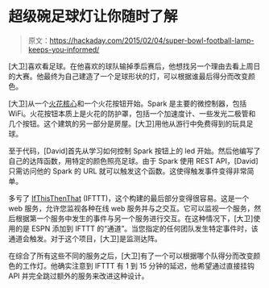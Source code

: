# 超级碗足球灯让你随时了解

> 原文：<https://hackaday.com/2015/02/04/super-bowl-football-lamp-keeps-you-informed/>

[大卫]喜欢看足球。在他喜欢的球队输掉季后赛后，他想找另一个理由去看上周日的大赛。他最终为自己建造了一个足球形状的灯，可以根据谁最后得分而改变颜色。

[大卫]从一个[火花核心](http://hackaday.com/2015/01/02/shower-occupancy-sensor-keeps-peaceeliminates-odor-at-the-office/ "Spark Core Project")和一个火花按钮开始。Spark 是主要的微控制器，包括 WiFi。火花按钮本质上是火花的防护罩，包括一个加速度计、一些发光二极管和几个按钮。这个建筑的另一部分是房屋。[大卫]用他从游行中免费得到的玩具足球。

至于代码，[David]首先从学习如何控制 Spark 按钮上的 led 开始。然后他编写了自己的达阵函数，用特定的颜色照亮足球。由于 Spark 使用 REST API，[David]只需访问他的 Spark 的 URL 就可以触发这个函数。这使得触发事件变得非常简单。

多亏了 [IfThisThenThat](http://hackaday.com/2013/06/01/complicated-iphone-garage-door-opener/ "If This Then That Project") (IFTTT)，这个构建的最后部分变得很容易。这是一个 web 服务，允许您监视各种在线 web 服务并与之交互。它可以监视一个服务，然后根据第一个服务中发生的事件与另一个服务进行交互。在这种情况下，[大卫]使用的是 ESPN 添加到 IFTTT 的“通道”。当您指定的任何团队发生特定事件时，该通道会触发。对于这个项目，[大卫]是监测达阵。

在综合了所有这些不同的服务之后，[大卫]有了一个可以根据哪个队得分而改变颜色的工作灯。他确实注意到 IFTTT 有 1 到 15 分钟的延迟，他希望通过直接挂钩 API 并完全跳过额外的服务来改进这种设计。